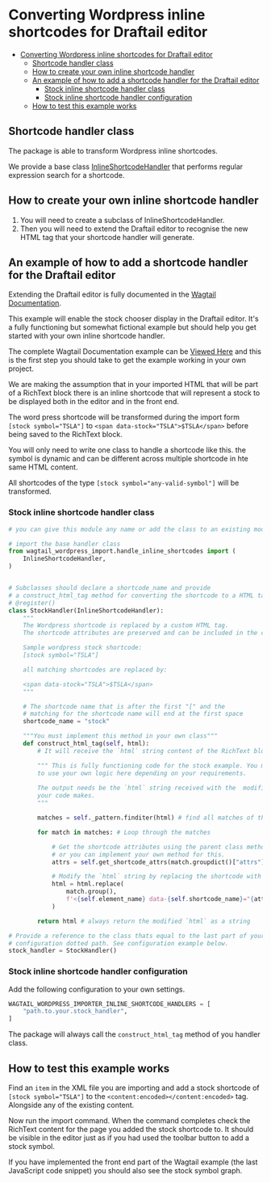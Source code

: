 # Converting Wordpress inline shortcodes for Draftail editor

- [Converting Wordpress inline shortcodes for Draftail editor](#converting-wordpress-inline-shortcodes-for-draftail-editor)
  - [Shortcode handler class](#shortcode-handler-class)
  - [How to create your own inline shortcode handler](#how-to-create-your-own-inline-shortcode-handler)
  - [An example of how to add a shortcode handler for the Draftail editor](#an-example-of-how-to-add-a-shortcode-handler-for-the-draftail-editor)
    - [Stock inline shortcode handler class](#stock-inline-shortcode-handler-class)
    - [Stock inline shortcode handler configuration](#stock-inline-shortcode-handler-configuration)
  - [How to test this example works](#how-to-test-this-example-works)

## Shortcode handler class

The package is able to transform Wordpress inline shortcodes.

We provide a base class [InlineShortcodeHandler](/wagtail-wordpress-import/wagtail_wordpress_import/handle_inline_shortcodes.py) that performs regular expression search for a shortcode.

## How to create your own inline shortcode handler

1. You will need to create a subclass of InlineShortcodeHandler.
2. Then you will need to extend the Draftail editor to recognise the new HTML tag that your shortcode handler will generate.

## An example of how to add a shortcode handler for the Draftail editor

Extending the Draftail editor is fully documented in the [Wagtail Documentation](https://docs.wagtail.io/en/stable/extending/extending_draftail.html).

This example will enable the stock chooser display in the Draftail editor. It's a fully functioning but somewhat fictional example but should help you get started with your own inline shortcode handler.

The complete Wagtail Documentation example can be [Viewed Here](https://docs.wagtail.io/en/stable/extending/extending_draftail.html#creating-new-entities) and this is the first step you should take to get the example working in your own project.

We are making the assumption that in your imported HTML that will be part of a RichText block there is an inline shortcode that will represent a stock to be displayed both in the editor and in the front end.

The word press shortcode will be transformed during the import form  `[stock symbol="TSLA"]` to `<span data-stock="TSLA">$TSLA</span>` before being saved to the RichText block.

You will only need to write one class to handle a shortcode like this. the symbol is dynamic and can be different across multiple shortcode in hte same HTML content.

All shortcodes of the type `[stock symbol="any-valid-symbol"]` will be transformed.

### Stock inline shortcode handler class

```python
# you can give this module any name or add the class to an existing module

# import the base handler class
from wagtail_wordpress_import.handle_inline_shortcodes import (
    InlineShortcodeHandler, 
)


# Subclasses should declare a shortcode_name and provide
# a construct_html_tag method for converting the shortcode to a HTML tag.
# @register()
class StockHandler(InlineShortcodeHandler):
    """
    The Wordpress shortcode is replaced by a custom HTML tag. 
    The shortcode attributes are preserved and can be included in the custom HTML tag.

    Sample wordpress stock shortcode:
    [stock symbol="TSLA"]

    all matching shortcodes are replaced by:

    <span data-stock="TSLA">$TSLA</span>
    """

    # The shortcode name that is after the first "[" and the 
    # matching for the shortcode name will end at the first space
    shortcode_name = "stock"

    """You must implement this method in your own class"""
    def construct_html_tag(self, html):
        # It will receive the `html` string content of the RichText block

        """ This is fully functioning code for the stock example. You may need 
        to use your own logic here depending on your requirements.
        
        The output needs be the `html` string received with the  modifications 
        your code makes.
        """

        matches = self._pattern.finditer(html) # find all matches of the shortcode

        for match in matches: # Loop through the matches

            # Get the shortcode attributes using the parent class method
            # or you can implement your own method for this.
            attrs = self.get_shortcode_attrs(match.groupdict()["attrs"])

            # Modify the `html` string by replacing the shortcode with a HTML tag.
            html = html.replace(
                match.group(),
                f'<{self.element_name} data-{self.shortcode_name}="{attrs["symbol"]}">${attrs["symbol"]}</span>',
            )

        return html # always return the modified `html` as a string

# Provide a reference to the class thats equal to the last part of your 
# configuration dotted path. See configuration example below.
stock_handler = StockHandler()
```

### Stock inline shortcode handler configuration

Add the following configuration to your own settings.

```python
WAGTAIL_WORDPRESS_IMPORTER_INLINE_SHORTCODE_HANDLERS = [
    "path.to.your.stock_handler",
]
```

The package will always call the `construct_html_tag` method of you handler class.

## How to test this example works

Find an `item` in the XML file you are importing and add a stock shortcode of `[stock symbol="TSLA"]` to the `<content:encoded></content:encoded>` tag. Alongside any of the existing content.

Now run the import command. When the command completes check the RichText content for the page you added the stock shortcode to. It should be visible in the editor just as if you had used the toolbar button to add a stock symbol.

If you have implemented the front end part of the Wagtail example (the last JavaScript code snippet) you should also see the stock symbol graph.
